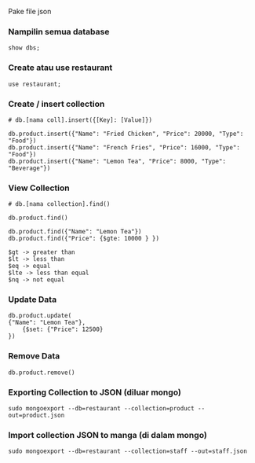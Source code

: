 Pake file json

### Nampilin semua database
`show dbs;`

### Create atau use restaurant
`use restaurant;`

### Create / insert collection
```
# db.[nama coll].insert({[Key]: [Value]})

db.product.insert({"Name": "Fried Chicken", "Price": 20000, "Type": "Food"})
db.product.insert({"Name": "French Fries", "Price": 16000, "Type": "Food"})
db.product.insert({"Name": "Lemon Tea", "Price": 8000, "Type": "Beverage"})
```

###  View Collection
```
# db.[nama collection].find()

db.product.find()

db.product.find({"Name": "Lemon Tea"})
db.product.find({"Price": {$gte: 10000 } })

$gt -> greater than
$lt -> less than
$eq -> equal
$lte -> less than equal
$nq -> not equal
```

### Update Data
```
db.product.update(
{"Name": "Lemon Tea"}, 
	{$set: {"Price": 12500}
})
```

### Remove Data
```
db.product.remove()
```


### Exporting Collection to JSON (diluar mongo)
```
sudo mongoexport --db=restaurant --collection=product --out=product.json
```

### Import collection JSON to manga (di dalam mongo)
```
sudo mongoexport --db=restaurant --collection=staff --out=staff.json
```
